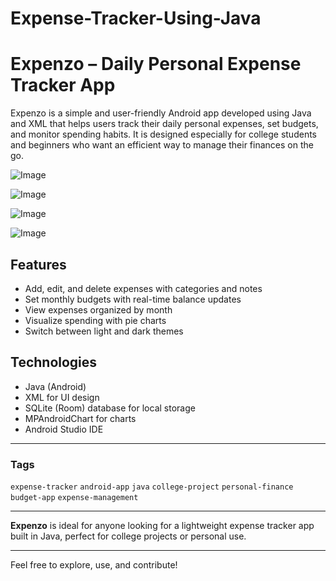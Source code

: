 # Expense-Tracker-Using-Java
# Expenzo – Daily Personal Expense Tracker App

Expenzo is a simple and user-friendly Android app developed using Java and XML that helps users track their daily personal expenses, set budgets, and monitor spending habits. It is designed especially for college students and beginners who want an efficient way to manage their finances on the go.


![Image](https://github.com/user-attachments/assets/91c5779d-67b0-4a9d-a3e2-4e9e15ad8c43)


![Image](https://github.com/user-attachments/assets/09f19529-0fc9-4eb8-a3bd-6398a5ddf9b0)


![Image](https://github.com/user-attachments/assets/d6f7a61a-182d-4787-89c8-c947d0e3d024)


![Image](https://github.com/user-attachments/assets/df0dc5de-fe94-4cb8-b7cc-7fd21fcf5a5a)


## Features
- Add, edit, and delete expenses with categories and notes
- Set monthly budgets with real-time balance updates
- View expenses organized by month
- Visualize spending with pie charts
- Switch between light and dark themes

## Technologies
- Java (Android)
- XML for UI design
- SQLite (Room) database for local storage
- MPAndroidChart for charts
- Android Studio IDE

---

### Tags
`expense-tracker` `android-app` `java` `college-project` `personal-finance` `budget-app` `expense-management`

---

**Expenzo** is ideal for anyone looking for a lightweight expense tracker app built in Java, perfect for college projects or personal use.

---

Feel free to explore, use, and contribute!
